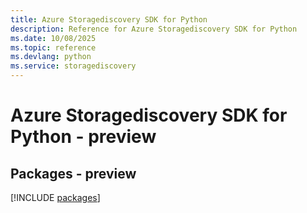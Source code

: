 ```yaml
---
title: Azure Storagediscovery SDK for Python
description: Reference for Azure Storagediscovery SDK for Python
ms.date: 10/08/2025
ms.topic: reference
ms.devlang: python
ms.service: storagediscovery
---
```

# Azure Storagediscovery SDK for Python - preview
## Packages - preview
[!INCLUDE [packages](storagediscovery-index.md)]